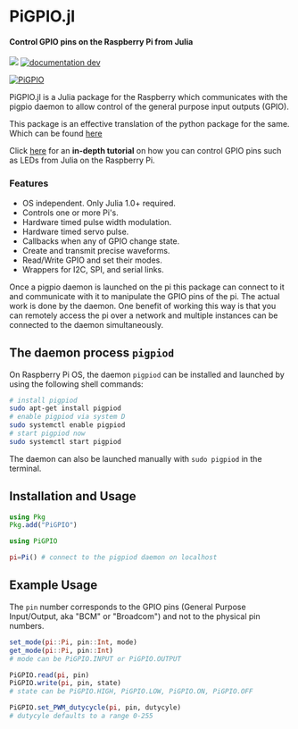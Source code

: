# PiGPIO.jl

#### Control GPIO pins on the Raspberry Pi from Julia

[![][docs-stable-img]][docs-stable-url]
[![documentation dev](https://img.shields.io/badge/docs-dev-blue.svg)](https://juliaberry.github.io/PiGPIO.jl/dev/)

[docs-stable-img]: https://img.shields.io/badge/docs-stable-blue.svg
[docs-stable-url]: https://juliahub.com/docs/PiGPIO/

[![PiGPIO](https://img.youtube.com/vi/UmSQjkaATk8/0.jpg)](https://www.youtube.com/watch?v=UmSQjkaATk8)

PiGPIO.jl is a Julia package for the Raspberry which communicates with the pigpio
daemon to allow control of the general purpose
input outputs (GPIO).

This package is an effective translation of the python package for the same.
Which can be found [here](http://abyz.me.uk/rpi/pigpio/python.html)

Click [here](https://medium.com/@imkimfung/using-julia-to-control-leds-on-a-raspberry-pi-b320be83e503) for an **in-depth tutorial** on how you can control GPIO pins such as LEDs from Julia on the Raspberry Pi.

### Features

* OS independent. Only Julia 1.0+ required.
* Controls one or more Pi's.
* Hardware timed pulse width modulation.
* Hardware timed servo pulse.
* Callbacks when any of GPIO change state.
* Create and transmit precise waveforms.
* Read/Write GPIO and set their modes.
* Wrappers for I2C, SPI, and serial links.

Once a pigpio daemon is launched on the pi this package can connect to
it and communicate with it to manipulate the GPIO pins of the pi. The actual
work is done by the daemon. One benefit of working this way is that you can
remotely access the pi over a network and multiple instances can be connected
to the daemon simultaneously.

## The daemon process `pigpiod`

On Raspberry Pi OS, the daemon `pigpiod` can be installed and launched by using the following shell commands:

```bash
# install pigpiod
sudo apt-get install pigpiod
# enable pigpiod via system D
sudo systemctl enable pigpiod
# start pigpiod now
sudo systemctl start pigpiod
```

The daemon can also be launched manually with `sudo pigpiod` in the terminal.

## Installation and Usage

```julia
using Pkg
Pkg.add("PiGPIO")

using PiGPIO

pi=Pi() # connect to the pigpiod daemon on localhost
```

## Example Usage

The `pin` number corresponds to the GPIO pins
(General Purpose Input/Output, aka "BCM" or "Broadcom") and not 
to the physical pin numbers.

```julia
set_mode(pi::Pi, pin::Int, mode)
get_mode(pi::Pi, pin::Int)
# mode can be PiGPIO.INPUT or PiGPIO.OUTPUT

PiGPIO.read(pi, pin)
PiGPIO.write(pi, pin, state)
# state can be PiGPIO.HIGH, PiGPIO.LOW, PiGPIO.ON, PiGPIO.OFF

PiGPIO.set_PWM_dutycycle(pi, pin, dutycyle)
# dutycyle defaults to a range 0-255
```
